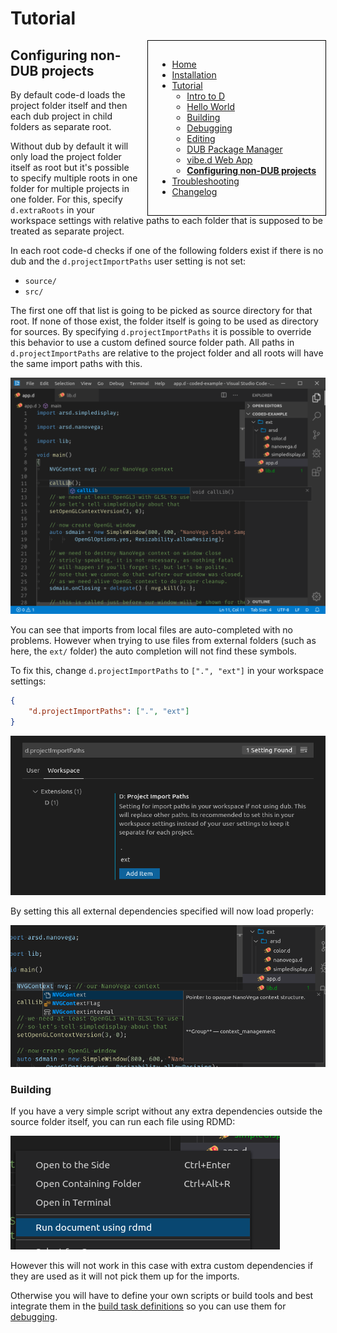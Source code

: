 <!-- Documentation generated from docs-src/non-dub.md -->

# Tutorial

<div style="float: right; margin-left: 1em; padding: 1em; border: 1px solid white; position: relative; z-index: 10; outline: 1px solid black;">

* [Home](index.md)
* [Installation](install.md)
* [Tutorial](intro-to-d.md)
	* [Intro to D](intro-to-d.md)
	* [Hello World](hello-world.md)
	* [Building](building.md)
	* [Debugging](debugging.md)
	* [Editing](editing.md)
	* [DUB Package Manager](dub.md)
	* [vibe.d Web App](vibe-d.md)
	* **[Configuring non-DUB projects](non-dub.md)**
* [Troubleshooting](troubleshooting.md)
* [Changelog](../CHANGELOG.md)

</div>

## Configuring non-DUB projects

By default code-d loads the project folder itself and then each dub project in child folders as separate root.

Without dub by default it will only load the project folder itself as root but it's possible to specify multiple roots in one folder for multiple projects in one folder. For this, specify `d.extraRoots` in your workspace settings with relative paths to each folder that is supposed to be treated as separate project.

In each root code-d checks if one of the following folders exist if there is no dub and the `d.projectImportPaths` user setting is not set:
- `source/`
- `src/`

The first one off that list is going to be picked as source directory for that root. If none of those exist, the folder itself is going to be used as directory for sources. By specifying `d.projectImportPaths` it is possible to override this behavior to use a custom defined source folder path. All paths in `d.projectImportPaths` are relative to the project folder and all roots will have the same import paths with this.

![example showing root source files](images/default_srcs.png)

You can see that imports from local files are auto-completed with no problems. However when trying to use files from external folders (such as here, the `ext/` folder) the auto completion will not find these symbols.

To fix this, change `d.projectImportPaths` to `[".", "ext"]` in your workspace settings:

```json
{
	"d.projectImportPaths": [".", "ext"]
}
```

![project import paths](images/project_import_paths.png)

By setting this all external dependencies specified will now load properly:

![working auto complete](images/all_srcs.png)

### Building

If you have a very simple script without any extra dependencies outside the source folder itself, you can run each file using RDMD:

![run file with rdmd](images/run_with_rdmd.png)

However this will not work in this case with extra custom dependencies if they are used as it will not pick them up for the imports.

Otherwise you will have to define your own scripts or build tools and best integrate them in the [build task definitions](https://go.microsoft.com/fwlink/?LinkId=733558) so you can use them for [debugging](debugging.md).
